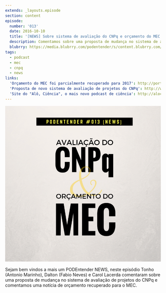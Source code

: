 ```yaml
---
extends: _layouts.episode
section: content
episode:
  number: '013'
  date: 2016-10-10
  title: '[NEWS] Sobre sistema de avaliação do CNPq e orçamento do MEC'
  description: Comentamos sobre uma proposta de mudança no sistema de avaliação de projetos do CNPq e uma notícia de orçamento recuperado para o MEC.
  blubrry: https://media.blubrry.com/podentender/s/content.blubrry.com/podentender/PODEntender_013_NEWS_avaliacao_CNPq_orcamento_MEC.mp3 
tags:
  - podcast
  - mec
  - cnpq
  - news
links:
  'Orçamento do MEC foi parcialmente recuperado para 2017': http://portal.mec.gov.br/component/content/index.php?option=com_content&view=article&id=38701
  'Proposta de novo sistema de avaliação de projetos do CNPq': http://www.jornaldaciencia.org.br/presidente-do-cnpq-apresenta-nova-proposta-de-avaliacao-de-projetos-em-cti/
  'Site do "Alô, Ciência", o mais novo podcast de ciência': http://alociencia.com.br/
---
```


![Capa do episódio: Avaliação do CNPq e Orçamento do MEC](/assets/images/episode/013/013-capa.png)

Sejam bem vindos a mais um PODEntender NEWS, neste episódio Tonho (Antonio Marinho), Dalton (Fabio Neves)
e Carol Lacerda comentaram sobre uma proposta de mudança no sistema de avaliação de projetos do CNPq e
comentamos uma notícia de orçamento recuperado para o MEC.
